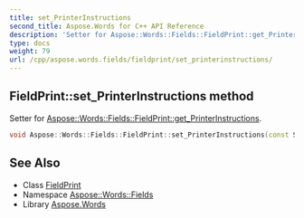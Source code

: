 ```yaml
---
title: set_PrinterInstructions
second_title: Aspose.Words for C++ API Reference
description: 'Setter for Aspose::Words::Fields::FieldPrint::get_PrinterInstructions.'
type: docs
weight: 79
url: /cpp/aspose.words.fields/fieldprint/set_printerinstructions/
---
```

## FieldPrint::set_PrinterInstructions method


Setter for [Aspose::Words::Fields::FieldPrint::get_PrinterInstructions](../get_printerinstructions/).

```cpp
void Aspose::Words::Fields::FieldPrint::set_PrinterInstructions(const System::String &value)
```

## See Also

* Class [FieldPrint](../)
* Namespace [Aspose::Words::Fields](../../)
* Library [Aspose.Words](../../../)
